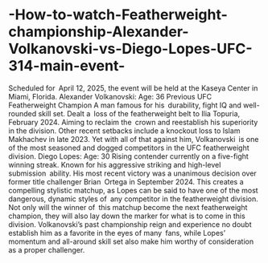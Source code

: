 # -How-to-watch-Featherweight-championship-Alexander-Volkanovski-vs-Diego-Lopes-UFC-314-main-event-

 Scheduled for April 12, 2025, the event will be held at the Kaseya Center in Miami, Florida.
Alexander Volkanovski:
Age: 36
Previous UFC Featherweight Champion
A man famous for his durability, fight IQ and well-rounded skill set.
Dealt a loss of the featherweight belt to Ilia Topuria, February 2024.
Aiming to reclaim the crown and reestablish his superiority in the division.
Other recent setbacks include a knockout loss to Islam Makhachev in late 2023. Yet with all of that against him, Volkanovski is one of the most seasoned and dogged competitors in the UFC featherweight division.
Diego Lopes:
Age: 30
Rising contender currently on a five-fight winning streak.
Known for his aggressive striking and high-level submission ability.
His most recent victory was a unanimous decision over former title challenger Brian Ortega in September 2024.
This creates a compelling stylistic matchup, as Lopes can be said to have one of the most dangerous, dynamic styles of any competitor in the featherweight division.
Not only will the winner of this matchup become the next featherweight champion, they will also lay down the marker for what is to come in this division. Volkanovski’s past championship reign and experience no doubt establish him as a favorite in the eyes of many fans, while Lopes’ momentum and all-around skill set also make him worthy of consideration as a proper challenger.
